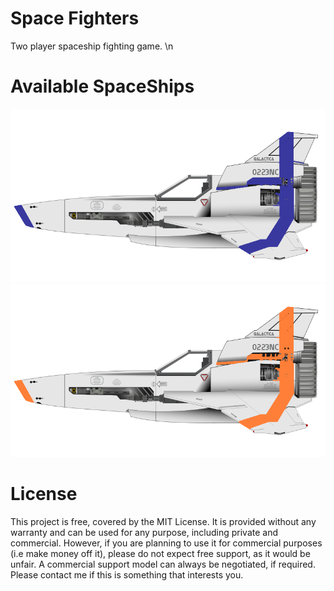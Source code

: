 # Space Fighters
Two player spaceship fighting game.
\n
# Available SpaceShips
![PlayerOne](https://github.com/daedalus23/Space-Fighters/blob/main/assets/PlayerOne.png)
![PlayerTwo](https://github.com/daedalus23/Space-Fighters/blob/main/assets/PlayerTwo.png)

# License
This project is free, covered by the MIT License. It is provided without any warranty and can be used for any purpose, including private and commercial. However, if you are planning to use it for commercial purposes (i.e make money off it), please do not expect free support, as it would be unfair. A commercial support model can always be negotiated, if required. Please contact me if this is something that interests you.





